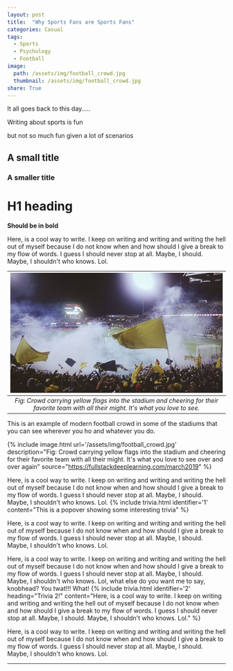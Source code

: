 ```yaml
---
layout: post
title:  "Why Sports Fans are Sports Fans"
categories: Casual
tags:
  - Sports
  - Psychology
  - Football
image:
  path: /assets/img/football_crowd.jpg
  thumbnail: /assets/img/football_crowd.jpg
share: True
---
```


It all goes back to this day.....

Writing about sports is fun

but not so much fun given a lot of scenarios

## A small title

### A smaller title

<h1> H1 heading </h1>

<strong> Should be in bold </strong>

Here, is a cool way to write. I keep on writing and writing and writing the hell out of myself because I do not know when and how should I give a break to my flow of words. I guess I should never stop at all. Maybe, I should. Maybe, I shouldn't who knows. Lol.

| ![substitute text](/assets/img/football_crowd.jpg) |
|:--:|
| *Fig: Crowd carrying yellow flags into the stadium and cheering for their favorite team with all their might. It's what you love to see.* |

This is an example of modern football crowd in some of the stadiums that you can see wherever you ho and whatever you do.

{% include image.html url='/assets/img/football_crowd.jpg' description="Fig: Crowd carrying yellow flags into the stadium and cheering for their favorite team with all their might. It's what you love to see over and over again" 
source="https://fullstackdeeplearning.com/march2019" %}


Here, is a cool way to write. I keep on writing and writing and writing the hell out of myself because I do not know when and how should I give a break to my flow of words. I guess I should never stop at all. Maybe, I should. Maybe, I shouldn't who knows. Lol. {% include trivia.html identifier='1' content="This is a popover showing some interesting trivia" %}

Here, is a cool way to write. I keep on writing and writing and writing the hell out of myself because I do not know when and how should I give a break to my flow of words. I guess I should never stop at all. Maybe, I should. Maybe, I shouldn't who knows. Lol.

Here, is a cool way to write. I keep on writing and writing and writing the hell out of myself because I do not know when and how should I give a break to my flow of words. I guess I should never stop at all. Maybe, I should. Maybe, I shouldn't who knows. Lol, what else do you want me to say, knobhead? You twat!!! What! {% include trivia.html identifier='2' heading="Trivia 2!" content="Here, is a cool way to write. I keep on writing and writing and writing the hell out of myself because I do not know when and how should I give a break to my flow of words. I guess I should never stop at all. Maybe, I should. Maybe, I shouldn't who knows. Lol." %}

Here, is a cool way to write. I keep on writing and writing and writing the hell out of myself because I do not know when and how should I give a break to my flow of words. I guess I should never stop at all. Maybe, I should. Maybe, I shouldn't who knows. Lol.




<hr>

